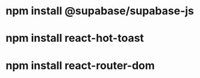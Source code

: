 # npm install @supabase/supabase-js
# npm install react-hot-toast 
# npm install react-router-dom     

